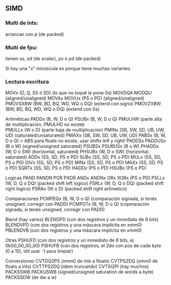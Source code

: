 SIMD
---
### Multi de ints: 
arrancan con $p$ (de packed)

### Multi de fpu: 

tienen $ss$, $sd$ (de scalar), $ps$ ó $pd$ (de packed)

Si hay una "$x$" minúscula es porque tiene muchas variantes

### Lectura escritura

MOVx (D, Q, SS ó SD) (lo que no toqué le pone 0s)
MOVDQA MODQU (aligned/unaligned)
MOVAx MOVUx (PS o PD) (aligned/unaligned)               <cualquier MOV puede escribir a memoria>
PMOVSXBW (BW, BD, BQ, WD, WQ o DQ) (extend con signo)   <cualquier PMOV no puede escribir a memoria>
PMOVZXBW (BW, BD, BQ, WD, WQ o DQ) (extend con 0s)


Aritméticas
PADDx (B, W, D o Q)
PSUBx (B, W, D o Q)
PMULHW         (parte alta de multiplicación, PMULHD no existe)      
PMULLx (W o D) (parte baja de multiplicación)
PMINx (SB, SW, SD, UB, UW, UD) (saturated/unsaturated)
PMAXx (SB, SW, SD, UB, UW, UD)
PABSx (B, W, D o Q)             > ABS para floats no existe, usar shifts left y right!
PADDSx PADDUSx (B o W)    (signed/unsigned saturated)
PSUBSx PSUBUSx (B o W)
PHADDx (W, D o SW) (horizontal, saturated)
PHSUBx (W, D o SW) (horizontal, saturated)
ADDx (SS, SD, PS o PD)
SUBx (SS, SD, PS o PD)
MULx (SS, SD, PS o PD)
DIVx (SS, SD, PS o PD)
MINx (SS, SD, PS o PD)
MAXx (SS, SD, PS o PD)
SQRTx (SS, SD, PS o PD)
HADDx (PS o PD)
HSUBx (PS o PD)

Logicas
PAND PANDN POR PXOR
ANDx ANDNx ORx XORx (PS o PD)
PSLLx (W, D, Q o DQ) (packed shift left  logico)
PSRLx (W, D, Q o DQ) (packed shift right logico)
PSRAx (W o D)        (packed shift right aritmetico)

Comparaciones
PCMPEQx (B, W, D o Q)   (comparación signada, si tenés unsigned, corregir con PADD)
PCMPGTx (B, W, D o Q)   (copmaración signada, si tenés unsigned, corregir con PADD)

Blend (hay varios)
BLENDPD  (con dos registros y un inmediato de 8 bits)
BLENDVPD (con dos registros y una máscara implícita en xmm0)
PBLENDVB (con dos registros y una máscara implícita en xmm0)

Otras
PSHUFD (con dos registros y un inmediato de 8 bits, ej 0b00_00_00_00)
PSHUFB (con dos registros, el 2do con pos de cada byte (0 a 15), útil usar -1 para limpiar)

Conversiones
CVTDQ2PS    (xmm0 de ints a floats)
CVTPS2DQ    (xmm0 de floats a ints)
CVTTPS2DQ   (idem truncando)
CVTSI2PI  (hay muchos)
PACKSSWB PACKUSWB (signed/unsigned saturation de words a byte)
PACKSSDW          (de dw a w)